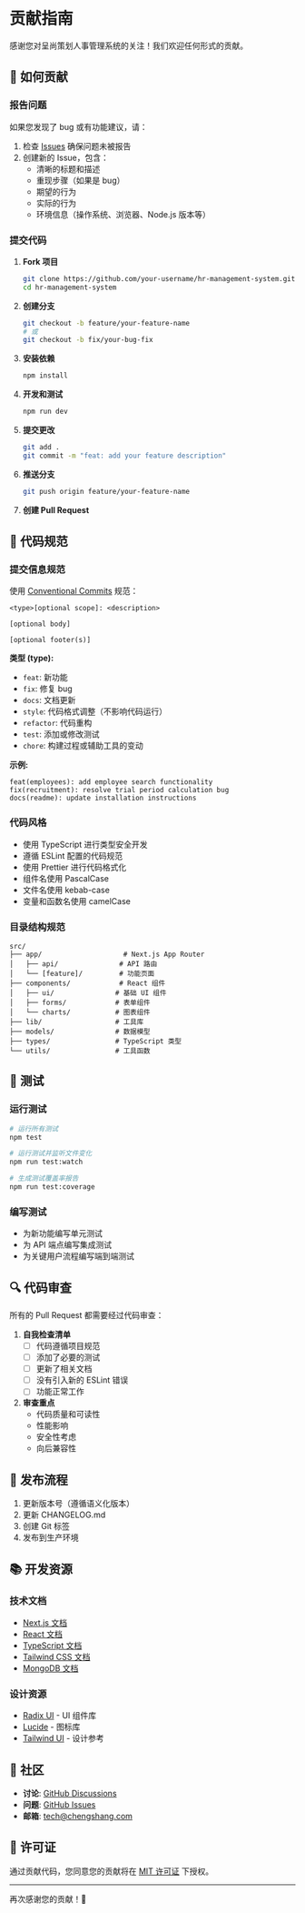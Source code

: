 # 贡献指南

感谢您对呈尚策划人事管理系统的关注！我们欢迎任何形式的贡献。

## 🤝 如何贡献

### 报告问题

如果您发现了 bug 或有功能建议，请：

1. 检查 [Issues](https://github.com/your-username/hr-management-system/issues) 确保问题未被报告
2. 创建新的 Issue，包含：
   - 清晰的标题和描述
   - 重现步骤（如果是 bug）
   - 期望的行为
   - 实际的行为
   - 环境信息（操作系统、浏览器、Node.js 版本等）

### 提交代码

1. **Fork 项目**
   ```bash
   git clone https://github.com/your-username/hr-management-system.git
   cd hr-management-system
   ```

2. **创建分支**
   ```bash
   git checkout -b feature/your-feature-name
   # 或
   git checkout -b fix/your-bug-fix
   ```

3. **安装依赖**
   ```bash
   npm install
   ```

4. **开发和测试**
   ```bash
   npm run dev
   ```

5. **提交更改**
   ```bash
   git add .
   git commit -m "feat: add your feature description"
   ```

6. **推送分支**
   ```bash
   git push origin feature/your-feature-name
   ```

7. **创建 Pull Request**

## 📝 代码规范

### 提交信息规范

使用 [Conventional Commits](https://www.conventionalcommits.org/) 规范：

```
<type>[optional scope]: <description>

[optional body]

[optional footer(s)]
```

**类型 (type):**
- `feat`: 新功能
- `fix`: 修复 bug
- `docs`: 文档更新
- `style`: 代码格式调整（不影响代码运行）
- `refactor`: 代码重构
- `test`: 添加或修改测试
- `chore`: 构建过程或辅助工具的变动

**示例:**
```
feat(employees): add employee search functionality
fix(recruitment): resolve trial period calculation bug
docs(readme): update installation instructions
```

### 代码风格

- 使用 TypeScript 进行类型安全开发
- 遵循 ESLint 配置的代码规范
- 使用 Prettier 进行代码格式化
- 组件名使用 PascalCase
- 文件名使用 kebab-case
- 变量和函数名使用 camelCase

### 目录结构规范

```
src/
├── app/                    # Next.js App Router
│   ├── api/               # API 路由
│   └── [feature]/         # 功能页面
├── components/            # React 组件
│   ├── ui/               # 基础 UI 组件
│   ├── forms/            # 表单组件
│   └── charts/           # 图表组件
├── lib/                  # 工具库
├── models/               # 数据模型
├── types/                # TypeScript 类型
└── utils/                # 工具函数
```

## 🧪 测试

### 运行测试

```bash
# 运行所有测试
npm test

# 运行测试并监听文件变化
npm run test:watch

# 生成测试覆盖率报告
npm run test:coverage
```

### 编写测试

- 为新功能编写单元测试
- 为 API 端点编写集成测试
- 为关键用户流程编写端到端测试

## 🔍 代码审查

所有的 Pull Request 都需要经过代码审查：

1. **自我检查清单**
   - [ ] 代码遵循项目规范
   - [ ] 添加了必要的测试
   - [ ] 更新了相关文档
   - [ ] 没有引入新的 ESLint 错误
   - [ ] 功能正常工作

2. **审查重点**
   - 代码质量和可读性
   - 性能影响
   - 安全性考虑
   - 向后兼容性

## 🚀 发布流程

1. 更新版本号（遵循语义化版本）
2. 更新 CHANGELOG.md
3. 创建 Git 标签
4. 发布到生产环境

## 📚 开发资源

### 技术文档
- [Next.js 文档](https://nextjs.org/docs)
- [React 文档](https://react.dev/)
- [TypeScript 文档](https://www.typescriptlang.org/docs/)
- [Tailwind CSS 文档](https://tailwindcss.com/docs)
- [MongoDB 文档](https://docs.mongodb.com/)

### 设计资源
- [Radix UI](https://www.radix-ui.com/) - UI 组件库
- [Lucide](https://lucide.dev/) - 图标库
- [Tailwind UI](https://tailwindui.com/) - 设计参考

## 💬 社区

- **讨论**: [GitHub Discussions](https://github.com/your-username/hr-management-system/discussions)
- **问题**: [GitHub Issues](https://github.com/your-username/hr-management-system/issues)
- **邮箱**: tech@chengshang.com

## 📄 许可证

通过贡献代码，您同意您的贡献将在 [MIT 许可证](LICENSE) 下授权。

---

再次感谢您的贡献！🎉
